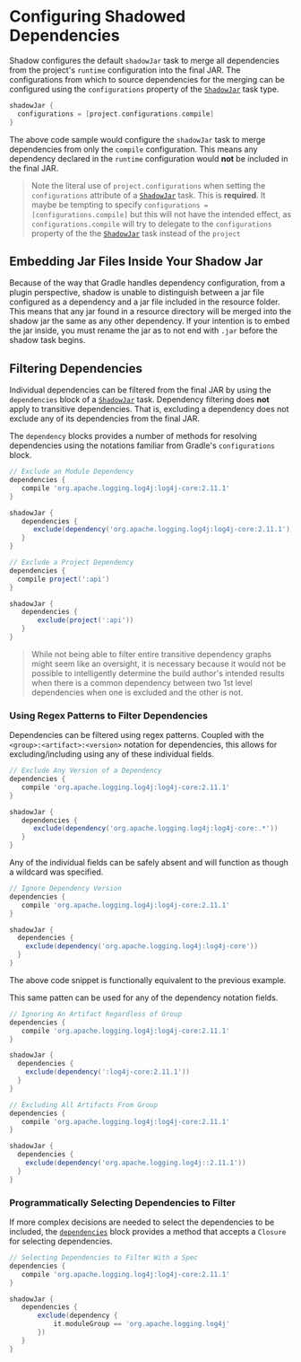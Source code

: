 # Configuring Shadowed Dependencies

Shadow configures the default `shadowJar` task to merge all dependencies from the project's `runtime` configuration
into the final JAR.
The configurations from which to source dependencies for the merging can be configured using the `configurations` property
of the [`ShadowJar`](http://imperceptiblethoughts.com/shadow/api/com/github/jengelman/gradle/plugins/shadow/tasks/ShadowJar.html) task type.

```groovy
shadowJar {
  configurations = [project.configurations.compile]
}
```

The above code sample would configure the `shadowJar` task to merge dependencies from only the `compile` configuration.
This means any dependency declared in the `runtime` configuration would **not** be included in the final JAR.

> Note the literal use of `project.configurations` when setting the `configurations` attribute of a
[`ShadowJar`](http://imperceptiblethoughts.com/shadow/api/com/github/jengelman/gradle/plugins/shadow/tasks/ShadowJar.html) task.
This is **required**. It maybe be tempting to specify `configurations = [configurations.compile]` but this will not
have the intended effect, as `configurations.compile` will try to delegate to the `configurations` property of the
the [`ShadowJar`](http://imperceptiblethoughts.com/shadow/api/com/github/jengelman/gradle/plugins/shadow/tasks/ShadowJar.html) task instead of the `project`

## Embedding Jar Files Inside Your Shadow Jar

Because of the way that Gradle handles dependency configuration, from a plugin perspective, shadow is unable to 
distinguish between a jar file configured as a dependency and a jar file included in the resource folder.  This means 
that any jar found in a resource directory will be merged into the shadow jar the same as any other dependency.  If 
your intention is to embed the jar inside, you must rename the jar as to not end with `.jar` before the shadow task 
begins.

## Filtering Dependencies

Individual dependencies can be filtered from the final JAR by using the `dependencies` block of a
[`ShadowJar`](http://imperceptiblethoughts.com/shadow/api/com/github/jengelman/gradle/plugins/shadow/tasks/ShadowJar.html) task.
Dependency filtering does **not** apply to transitive dependencies.
That is, excluding a dependency does not exclude any of its dependencies from the final JAR.

The `dependency` blocks provides a number of methods for resolving dependencies using the notations familiar from
Gradle's `configurations` block.

```groovy
// Exclude an Module Dependency
dependencies {
   compile 'org.apache.logging.log4j:log4j-core:2.11.1'
}

shadowJar {
   dependencies {
      exclude(dependency('org.apache.logging.log4j:log4j-core:2.11.1'))
   }
}
```

```groovy
// Exclude a Project Dependency
dependencies {
  compile project(':api')
}

shadowJar {
   dependencies {
       exclude(project(':api'))
   }
}
```

> While not being able to filter entire transitive dependency graphs might seem like an oversight, it is necessary
because it would not be possible to intelligently determine the build author's intended results when there is a
common dependency between two 1st level dependencies when one is excluded and the other is not.

### Using Regex Patterns to Filter Dependencies

Dependencies can be filtered using regex patterns.
Coupled with the `<group>:<artifact>:<version>` notation for dependencies, this allows for excluding/including
using any of these individual fields.

```groovy
// Exclude Any Version of a Dependency
dependencies {
   compile 'org.apache.logging.log4j:log4j-core:2.11.1'
}

shadowJar {
   dependencies {
      exclude(dependency('org.apache.logging.log4j:log4j-core:.*'))
   }
}
```

Any of the individual fields can be safely absent and will function as though a wildcard was specified.

```groovy
// Ignore Dependency Version
dependencies {
   compile 'org.apache.logging.log4j:log4j-core:2.11.1'
}

shadowJar {
  dependencies {
    exclude(dependency('org.apache.logging.log4j:log4j-core'))
  }
}
```

The above code snippet is functionally equivalent to the previous example.

This same patten can be used for any of the dependency notation fields.

```groovy
// Ignoring An Artifact Regardless of Group
dependencies {
   compile 'org.apache.logging.log4j:log4j-core:2.11.1'
}

shadowJar {
  dependencies {
    exclude(dependency(':log4j-core:2.11.1'))
  }
}
```

```groovy
// Excluding All Artifacts From Group
dependencies {
   compile 'org.apache.logging.log4j:log4j-core:2.11.1'
}

shadowJar {
  dependencies {
    exclude(dependency('org.apache.logging.log4j::2.11.1'))
  }
}
```

### Programmatically Selecting Dependencies to Filter

If more complex decisions are needed to select the dependencies to be included, the
[`dependencies`](http://imperceptiblethoughts.com/shadow/api/com/github/jengelman/gradle/plugins/shadow/tasks/ShadowJar.html#dependencies(Action<DependencyFilter>))
block provides a method that accepts a `Closure` for selecting dependencies.

```groovy
// Selecting Dependencies to Filter With a Spec
dependencies {
   compile 'org.apache.logging.log4j:log4j-core:2.11.1'
}

shadowJar {
   dependencies {
       exclude(dependency {
           it.moduleGroup == 'org.apache.logging.log4j'
       })
   }
}
```
